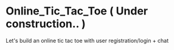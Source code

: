 # Online_Tic_Tac_Toe ( Under construction.. ) 


Let's build an online tic tac toe with user registration/login + chat
